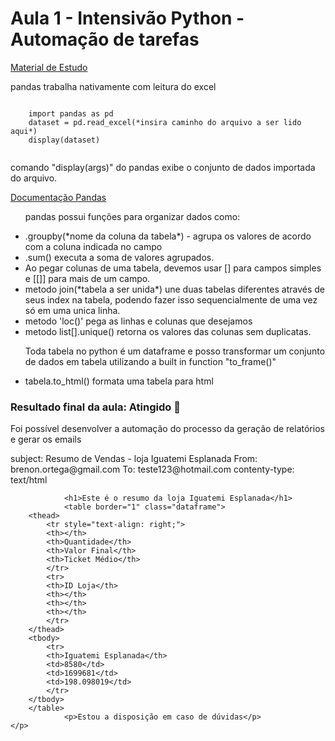 # Aula 1 - Intensivão Python - Automação de tarefas

[Material de Estudo](https://drive.google.com/drive/folders/1VYhdSpPCTNjwlVclDUl9EK8GBVOK6Y2j)

<div>
    <p>pandas trabalha nativamente com leitura do excel</p>
    <code> 
    import pandas as pd
    dataset = pd.read_excel(*insira caminho do arquivo a ser lido aqui*)
    display(dataset) 
    </code>
    <p>comando "display(args)" do pandas exibe o conjunto de dados importada do arquivo.</p>

</div>

[Documentação Pandas](https://pandas.pydata.org/docs/)
<ul>
    <p>pandas possui funções para organizar dados como:</p>
        <li> .groupby(*nome da coluna da tabela*) - agrupa os valores de acordo com a coluna indicada no campo</li>
        <li>.sum() executa a soma de valores agrupados.</li>
        <li>Ao pegar colunas de uma tabela, devemos usar [] para campos simples e [[]] para mais de um campo.</li>
        <li>metodo join(*tabela a ser unida*) une duas tabelas diferentes através de seus index na tabela, podendo fazer isso sequencialmente de uma vez só em uma unica linha.</li>
        <li>metodo 'loc()' pega as linhas e colunas que desejamos</li>
        <li>metodo list[].unique() retorna os valores das colunas sem duplicatas.</li>
    <p>Toda tabela no python é um dataframe e posso transformar um conjunto de dados em tabela utilizando a built in function "to_frame()" </p>
        <li>tabela.to_html() formata uma tabela para html</li>
</ul>

### Resultado final da aula: Atingido :rocket:
<div>  
    <p> Foi possível desenvolver a automação do processo da geração de relatórios e gerar os emails</p>
    <p> 
        subject: Resumo de Vendas - loja Iguatemi Esplanada
        From: brenon.ortega@gmail.com
        To: teste123@hotmail.com
        contenty-type: text/html


                <h1>Este é o resumo da loja Iguatemi Esplanada</h1>
                <table border="1" class="dataframe">
        <thead>
            <tr style="text-align: right;">
            <th></th>
            <th>Quantidade</th>
            <th>Valor Final</th>
            <th>Ticket Médio</th>
            </tr>
            <tr>
            <th>ID Loja</th>
            <th></th>
            <th></th>
            <th></th>
            </tr>
        </thead>
        <tbody>
            <tr>
            <th>Iguatemi Esplanada</th>
            <td>8580</td>
            <td>1699681</td>
            <td>198.098019</td>
            </tr>
        </tbody>
        </table>
                <p>Estou a disposição em caso de dúvidas</p>
    </p>
</div>
